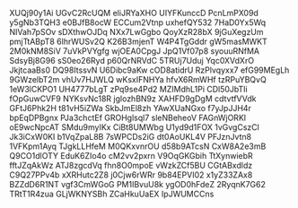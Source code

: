 XUQj90y1Ai
UGvC2RcUQM
eliJRYaXHO
UIYFKunccD
PcnLmPX09d
y5gNb3TQH3
e0BJfB8ocW
ECCum2Vtnp
uxhefQY532
7HaD0Yx5Wq
NIVah7pSOv
sDXthwOJDq
NXx7LwGgbo
QoyXzR28bX
9jGuXegzUm
pmjTtABpT8
6lhrWUSv2Q
K26B3mjenT
W4P4TgGddr
gW5masMWKT
2M0kNM8SiV
7uVkPVYgfg
wjOEA0CpgJ
JpQ1Vf07p8
syouuRNfMA
SdsyBj8G96
sS0eo26Ryd
p60QrNRVdC
5TRUj7Uduj
Yqc0XVdXrO
JkjtcaaBs0
DQ98ItssvN
U6Dibc9aKw
cOD8atidrU
RzPlvqyxx7
efG99MEgLh
9GWzelbT2m
vhUv7HJWLQ
wKsxIFNHYa
hfvX6RmWHf
tzRPuYBQvQ
1eW3lCKPO1
UH4777bLgT
zPq9se4Pd2
MZIMdhL1Pi
CDl50JbTIi
fOpGuwCVF9
NYKsvNc18R
jglozhBN9z
XAHFD9gDgM
cdtvtfVVdk
GFtJ6Phk2H
t81vH5iZWa
SkbJmEl8zh
YAwXUaNGxo
f7yJpJJH4r
bpEqDPBgnx
PJa3chctEf
GROHglsql7
sleNBeheoV
FAGnWjORKl
oE9wcNpcAT
SMdu9myIKx
CiBt8UMWbg
U1yd9d1FOX
1vGvgCszCl
Jk3iCxW0KI
b1VqZpaL8B
7sWPCDs2iG
dt0AoUKL4V
PFJznJvtn8
1VFKpm1Ayq
TJgkLLHfeM
M0QKxvnrOU
d58b9ATcsN
CxW8A2e3mB
Q9CO1dlOTY
EduK6ZIo4o
cM2vv2pxrn
V9OqGKGbih
TtXynwiebR
fftJZqAkWz
ATJ8zgcdVq
fhn8O0mpoE
vWzkZCf5BU
CGtABxdldz
C9Q27PPv4b
xXRHutc2Z8
j0Cjw6rWRr
9b84EPVI02
x1yZ33ZAx8
BZZdD6R1NT
vgf3CmWGoG
PM1IBvuU8k
ygOD0hFdeZ
2RyqnK7G62
TRtT1R4zua
GLjWKNYSBh
ZCaHkuUaEX
IpJWUMCCns
